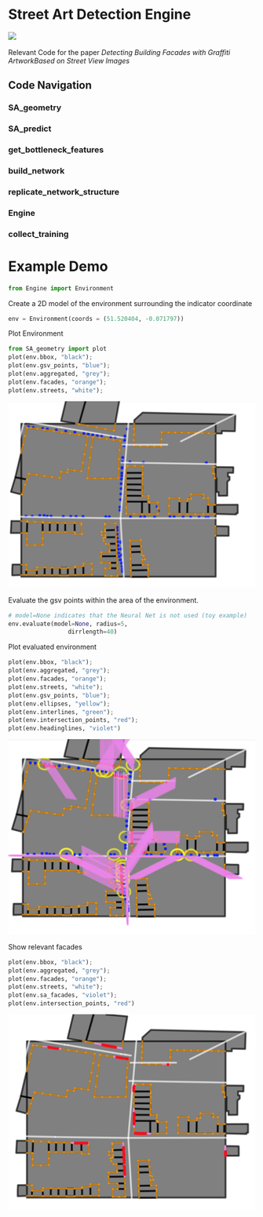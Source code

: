 # Street Art Detection Engine

<img src="https://media.giphy.com/media/h7F2IB4mqBGTKfqtGs/giphy.gif" />


Relevant Code for the paper *Detecting Building Facades with Graffiti ArtworkBased on Street View Images*

## Code Navigation

### SA_geometry
### SA_predict
### get_bottleneck_features
### build_network
### replicate_network_structure
### Engine
### collect_training






# Example Demo

```python
from Engine import Environment

```

Create a 2D model of the environment surrounding the indicator coordinate

```python
env = Environment(coords = (51.520404, -0.071797))

```
Plot Environment
```python
from SA_geometry import plot
plot(env.bbox, "black");
plot(env.gsv_points, "blue");
plot(env.aggregated, "grey");
plot(env.facades, "orange");
plot(env.streets, "white");

```
![image.png](1.png)

Evaluate the gsv points within the area of the environment. 
```python
# model=None indicates that the Neural Net is not used (toy example)
env.evaluate(model=None, radius=5,
                 dirrlength=40)
```
Plot evaluated environment
```python
plot(env.bbox, "black");
plot(env.aggregated, "grey");
plot(env.facades, "orange");
plot(env.streets, "white");
plot(env.gsv_points, "blue");
plot(env.ellipses, "yellow");
plot(env.interlines, "green");
plot(env.intersection_points, "red");
plot(env.headinglines, "violet")

```
![image.png](2.png)

Show relevant facades
```python
plot(env.bbox, "black");
plot(env.aggregated, "grey");
plot(env.facades, "orange");
plot(env.streets, "white");
plot(env.sa_facades, "violet");
plot(env.intersection_points, "red")

```
![image.png](3.png)

